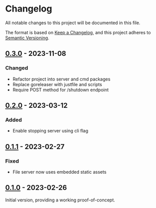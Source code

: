 # Changelog

All notable changes to this project will be documented in this file.

The format is based on [Keep a Changelog](https://keepachangelog.com/en/1.0.0/),
and this project adheres to [Semantic Versioning](https://semver.org/spec/v2.0.0.html).

## [0.3.0] - 2023-11-08

### Changed

 - Refactor project into server and cmd packages
 - Replace goreleaser with justfile and scripts
 - Require POST method for /shutdown endpoint

## [0.2.0] - 2023-03-12

### Added

 - Enable stopping server using cli flag

## [0.1.1] - 2023-02-27

### Fixed

 - File server now uses embedded static assets

## [0.1.0] - 2023-02-26

Initial version, providing a working proof-of-concept.

[Unreleased]: https://github.com/cluttrdev/showdown/compare/v0.3.0...HEAD
[0.3.0]: https://github.com/cluttrdev/showdown/compare/v0.2.0...v0.3.0
[0.2.0]: https://github.com/cluttrdev/showdown/compare/v0.1.1...v0.2.0
[0.1.1]: https://github.com/cluttrdev/showdown/compare/v0.1.0...v0.1.1
[0.1.0]: https://github.com/cluttrdev/showdown/releases/tag/v0.1.0

